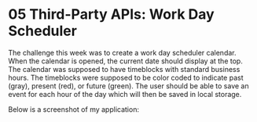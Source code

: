 # 05 Third-Party APIs: Work Day Scheduler

The challenge this week was to create a work day scheduler calendar. When the calendar is opened, the current date should display at the top. The calendar was supposed to have timeblocks with standard business hours. The timeblocks were supposed to be color coded to indicate past (gray), present (red), or future (green). The user should be able to save an event for each hour of the day which will then be saved in local storage.

Below is a screenshot of my application:
